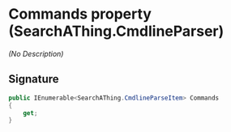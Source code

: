 # Commands property (SearchAThing.CmdlineParser)
_(No Description)_

## Signature
```csharp
public IEnumerable<SearchAThing.CmdlineParseItem> Commands
{
    get;
}
```
